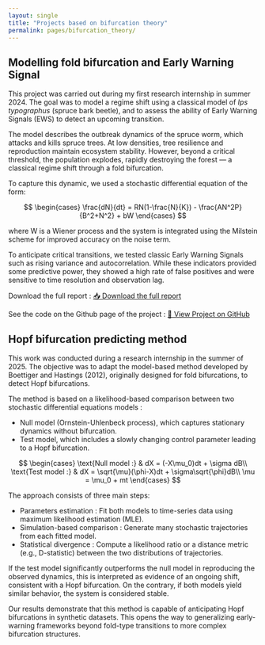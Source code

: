 ```yaml
---
layout: single
title: "Projects based on bifurcation theory"
permalink: pages/bifurcation_theory/
---
```


<!-- Load MathJax -->
<script src="https://polyfill.io/v3/polyfill.min.js?features=es6"></script>
<script id="MathJax-script" async
  src="https://cdn.jsdelivr.net/npm/mathjax@3/es5/tex-mml-chtml.js">
</script>

## Modelling fold bifurcation and Early Warning Signal

This project was carried out during my first research internship in summer 2024. The goal was to model a regime shift using a classical model of *Ips typographus* (spruce bark beetle), and to assess the ability of Early Warning Signals (EWS) to detect an upcoming transition.

The model describes the outbreak dynamics of the spruce worm, which attacks and kills spruce trees. At low densities, tree resilience and reproduction maintain ecosystem stability. However, beyond a critical threshold, the population explodes, rapidly destroying the forest — a classical regime shift through a fold bifurcation.

To capture this dynamic, we used a stochastic differential equation of the form:

$$
\begin{cases}
\frac{dN}{dt} = RN(1-\frac{N}{K}) - \frac{AN^2P}{B^2+N^2} + bW
\end{cases}
$$

where W​ is a Wiener process and the system is integrated using the Milstein scheme for improved accuracy on the noise term.

To anticipate critical transitions, we tested classic Early Warning Signals such as rising variance and autocorrelation. While these indicators provided some predictive power, they showed a high rate of false positives and were sensitive to time resolution and observation lag.

Download the full report : <a href="/assets/fold_bifurcation.pdf" class="btn btn--primary" target="_blank">📥 Download the full report</a>

See the code on the Github page of the project : <a href="https://github.com/JulesMalavieille/fold_bifurcation_EWS" class="btn btn--primary" target="_blank">🔗 View Project on GitHub</a> 

## Hopf bifurcation predicting method

This work was conducted during a research internship in the summer of 2025. The objective was to adapt the model-based method developed by Boettiger and Hastings (2012), originally designed for fold bifurcations, to detect Hopf bifurcations.

The method is based on a likelihood-based comparison between two stochastic differential equations models :
  - Null model (Ornstein-Uhlenbeck process), which captures stationary dynamics without bifurcation.
  - Test model, which includes a slowly changing control parameter leading to a Hopf bifurcation.

$$
\begin{cases}
\text{Null model :} & dX = (-X\mu_0)dt + \sigma dB\\
\text{Test model :} & dX = \sqrt{\mu}(\phi-X)dt + \sigma\sqrt{\phi}dB\\
\mu = \mu_0 + mt
\end{cases}
$$

The approach consists of three main steps:
  - Parameters estimation : Fit both models to time-series data using maximum likelihood estimation (MLE).
  - Simulation-based comparison : Generate many stochastic trajectories from each fitted model.
  - Statistical divergence : Compute a likelihood ratio or a distance metric (e.g., D-statistic) between the two distributions of trajectories.

If the test model significantly outperforms the null model in reproducing the observed dynamics, this is interpreted as evidence of an ongoing shift, consistent with a Hopf bifurcation. On the contrary, if both models yield similar behavior, the system is considered stable.

Our results demonstrate that this method is capable of anticipating Hopf bifurcations in synthetic datasets. This opens the way to generalizing early-warning frameworks beyond fold-type transitions to more complex bifurcation structures.



